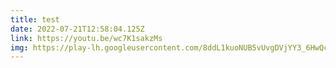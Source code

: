 ```yaml
---
title: test
date: 2022-07-21T12:58:04.125Z
link: https://youtu.be/wc7K1sakzMs
img: https://play-lh.googleusercontent.com/8ddL1kuoNUB5vUvgDVjYY3_6HwQcrg1K2fd_R8soD-e2QYj8fT9cfhfh3G0hnSruLKec
---
```


